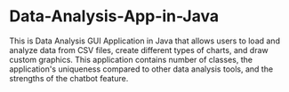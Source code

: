 # Data-Analysis-App-in-Java
This is Data Analysis GUI Application in Java that allows users to load and analyze data from CSV files, create different types of charts, and draw custom graphics. This application contains number of classes, the application's uniqueness compared to other data analysis tools, and the strengths of the chatbot feature.
